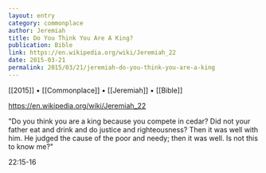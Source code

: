 ```yaml
---
layout: entry
category: commonplace
author: Jeremiah
title: Do You Think You Are A King?
publication: Bible
link: https://en.wikipedia.org/wiki/Jeremiah_22
date: 2015-03-21
permalink: 2015/03/21/jeremiah-do-you-think-you-are-a-king
---
```


[[2015]] • [[Commonplace]] • [[Jeremiah]] • [[Bible]]

https://en.wikipedia.org/wiki/Jeremiah_22

"Do you think you are a king because you compete in cedar? Did not your father eat and drink and do justice and righteousness? Then it was well with him. He judged the cause of the poor and needy; then it was well. Is not this to know me?"

22:15-16
